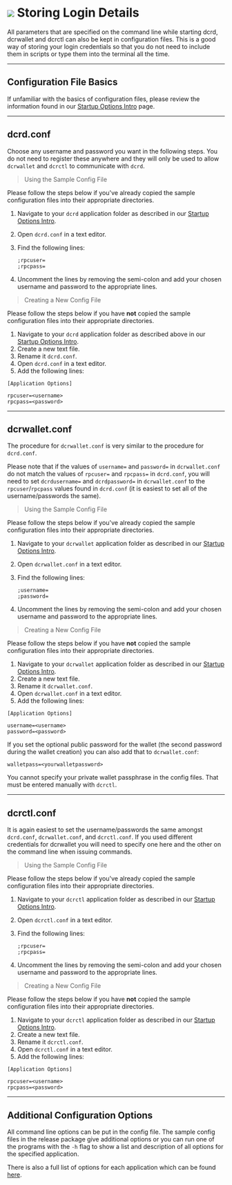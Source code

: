 # <img class="dcr-icon" src="/img/dcr-icons/Harddrive.svg" /> Storing Login Details 

All parameters that are specified on the command line while starting dcrd,
dcrwallet and dcrctl can also be kept in configuration files. This is
a good way of storing your login credentials so that you do not need
to include them in scripts or type them into the terminal all the
time.

---

## Configuration File Basics 

If unfamiliar with the basics of configuration files, please review the information found in our [Startup Options Intro](../getting-started/startup-basics.md#configuration-file-locations) page.

---

## dcrd.conf 

Choose any username and password you want in the following steps. You do not need to register these
anywhere and they will only be used to allow `dcrwallet` and `dcrctl` to communicate with `dcrd`.

> Using the Sample Config File

Please follow the steps below if you've already copied the sample configuration files into their appropriate directories.

1. Navigate to your `dcrd` application folder as described in our [Startup Options Intro](../getting-started/startup-basics.md#configuration-file-locations). 
2. Open `dcrd.conf` in a text editor.
3. Find the following lines:

    `;rpcuser=` <br />
    `;rpcpass=`

4. Uncomment the lines by removing the semi-colon and add your chosen username and password to the appropriate lines.

> Creating a New Config File

Please follow the steps below if you have **not** copied the sample configuration files into their appropriate directories.

1. Navigate to your `dcrd` application folder as described above in our [Startup Options Intro](../getting-started/startup-basics.md#configuration-file-locations).
2. Create a new text file.
3. Rename it `dcrd.conf`.
3. Open `dcrd.conf` in a text editor.
4. Add the following lines:

```no-highlight
[Application Options]

rpcuser=<username>
rpcpass=<password>
```

---

## dcrwallet.conf 

The procedure for `dcrwallet.conf` is very similar to the procedure for `dcrd.conf`. 

Please note that if the values of `username=` and `password=` in `dcrwallet.conf` do not match the values of `rpcuser=` and `rpcpass=` in  `dcrd.conf`, you will need to set `dcrdusername=` and `dcrdpassword=`  in `dcrwallet.conf` to the `rpcuser`/`rpcpass` values found in `dcrd.conf` (it is easiest to set all of the username/passwords the same).

> Using the Sample Config File

Please follow the steps below if you've already copied the sample configuration files into their appropriate directories.

1. Navigate to your `dcrwallet` application folder as described in our [Startup Options Intro](../getting-started/startup-basics.md#configuration-file-locations). 
2. Open `dcrwallet.conf` in a text editor.
3. Find the following lines:

    `;username=` <br />
    `;password=`

4. Uncomment the lines by removing the semi-colon and add your chosen username and password to the appropriate lines.

> Creating a New Config File

Please follow the steps below if you have **not** copied the sample configuration files into their appropriate directories.

1. Navigate to your `dcrwallet` application folder as described in our [Startup Options Intro](../getting-started/startup-basics.md#configuration-file-locations).
2. Create a new text file.
3. Rename it `dcrwallet.conf`.
3. Open `dcrwallet.conf` in a text editor.
4. Add the following lines:

```no-highlight
[Application Options]

username=<username>
password=<password>
```

If you set the optional public password for the wallet (the second password
during the wallet creation) you can also add that to `dcrwallet.conf`:

```no-highlight
walletpass=<yourwalletpassword>
```

You cannot specify your private wallet passphrase in the config files. That must be entered manually with `dcrctl`. 

---

## dcrctl.conf 

It is again easiest to set the username/passwords the same amongst `dcrd.conf`, `dcrwallet.conf`, and `dcrctl.conf`. If you used different credentials for dcrwallet you will need to specify one here and the other on the command line when issuing commands.

> Using the Sample Config File

Please follow the steps below if you've already copied the sample configuration files into their appropriate directories.

1. Navigate to your `dcrctl` application folder as described in our [Startup Options Intro](../getting-started/startup-basics.md#configuration-file-locations). 
2. Open `dcrctl.conf` in a text editor.
3. Find the following lines:

    `;rpcuser=` <br />
    `;rpcpass=`

4. Uncomment the lines by removing the semi-colon and add your chosen username and password to the appropriate lines.

> Creating a New Config File

Please follow the steps below if you have **not** copied the sample configuration files into their appropriate directories.

1. Navigate to your `dcrctl` application folder as described in our [Startup Options Intro](../getting-started/startup-basics.md#configuration-file-locations).
2. Create a new text file.
3. Rename it `dcrctl.conf`.
3. Open `dcrctl.conf` in a text editor.
4. Add the following lines:

```no-highlight
[Application Options]

rpcuser=<username>
rpcpass=<password>
```

---

## Additional Configuration Options 

All command line options can be put in the config file.
The sample config files in the release package give additional
options or you can run one of the programs with the `-h` flag to show a list and description of all options for the specified application.

There is also a full list of options for each application which can be found [here](../getting-started/dcrd-and-dcrwallet-cli-arguments.md).
